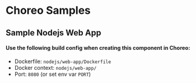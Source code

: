 # Choreo Samples

## Sample Nodejs Web App

#### Use the following build config when creating this component in Choreo:

- Dockerfile: `nodejs/web-app/Dockerfile`
- Docker context: `nodejs/web-app/`
- Port: `8080` (or set env var `PORT`)
